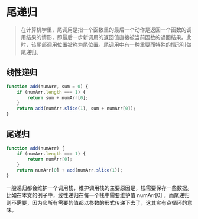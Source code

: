 # 尾递归

> 在计算机学里，尾调用是指一个函数里的最后一个动作是返回一个函数的调用结果的情形，即最后一步新调用的返回值直接被当前函数的返回结果。此时，该尾部调用位置被称为尾位置。尾调用中有一种重要而特殊的情形叫做尾递归。

## 线性递归
```javascript
function add(numArr, sum = 0) {
    if (numArr.length === 1) {
        return sum + numArr[0];
    }
    return add(numArr.slice(1), sum + numArr[0]);
}
```
## 尾递归
```javascript
function add(numArr) {
    if (numArr.length === 1) {
        return numArr[0];
    }
    return numArr[0] + add(numArr.slice(1));
}
```

一般递归都会维护一个调用栈，维护调用栈的主要原因是，栈需要保存一些数据。比如在本文的例子中，线性递归在每一个栈中需要维护值 numArr[0] 。而尾递归则不需要，因为它所有需要的值都以参数的形式传递下去了，这其实有点循环的意味。


